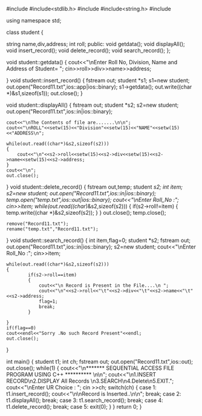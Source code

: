 

#include<iostream>
#include<stdlib.h>
#include<fstream>
#include<string.h>
#include<iomanip>


using namespace std;

class student
{

string name,div,address;
int roll;
public:
 void getdata();
 void displayAll();
 void insert_record();
 void delete_record();
 void search_record();
};


void student::getdata()
{
 cout<<"\nEnter Roll No, Division, Name and Address of Student= ";
 cin>>roll>>div>>name>>address;
 
} 
void student::insert_record()
{
	fstream out;
	student *s1;
	s1=new student;
	out.open("Record11.txt",ios::app|ios::binary);
	s1->getdata();
	out.write((char *)&s1,sizeof(s1));
	out.close();
}

void student::displayAll()
{
	fstream out;
	student *s2;
	s2=new student;
	out.open("Record11.txt",ios::in|ios::binary);
	
	cout<<"\nThe Contents of file are.......\n\n";
	cout<<"\nROLL"<<setw(15)<<"Division"<<setw(15)<<"NAME"<<setw(15)<<"ADDRESS\n";
	
	while(out.read((char*)&s2,sizeof(s2)))
	{
		cout<<"\n"<<s2->roll<<setw(15)<<s2->div<<setw(15)<<s2->name<<setw(15)<<s2->address;
	}
	cout<<"\n";
	out.close();
}
void student::delete_record()
{
	fstream out,temp;
	student *s2;
	int item;
	s2=new student;
	out.open("Record11.txt",ios::in|ios::binary);
	temp.open("temp.txt",ios::out|ios::binary);
	cout<<"\nEnter Roll_No :";
	cin>>item;
	while(out.read((char*)&s2,sizeof(s2)))
	{
		    if(s2->roll!=item)
			{
				temp.write((char *)&s2,sizeof(s2));
			}
	}
	out.close();
	temp.close();
	
	remove("Record11.txt");
	rename("temp.txt","Record11.txt");
	
	
}
void student::search_record()
{
	int item,flag=0;
	student *s2;
	fstream out;
	out.open("Record11.txt",ios::in|ios::binary);
	s2=new student;
	cout<<"\nEnter Roll_No :";
	cin>>item;
	
	while(out.read((char*)&s2,sizeof(s2)))
	{
			if(s2->roll==item)
			{
				cout<<"\n Record is Present in the File....\n ";
				cout<<"\n"<<s2->roll<<"\t"<<s2->div<<"\t"<<s2->name<<"\t"<<s2->address;
				flag=1;
				break;
			}
		
	}
	if(flag==0)
	cout<<endl<<"Sorry .No such Record Present"<<endl;
	out.close();
}

int main()
{
	student t1;
	int ch;
    fstream out;
	out.open("Record11.txt",ios::out);
	out.close();
	while(1)
	{
		cout<<"\n*******  SEQUENTIAL ACCESS FILE PROGRAM USING C++ ********** \n\n";
		cout<<"\n1.INSERT RECORD\n2.DISPLAY All Records \n3.SEARCH\n4.Delete\n5.EXIT.";
		cout<<"\nEnter UR Choice : ";
		cin >>ch;
		switch(ch)
		{
		case 1:
			t1.insert_record(); 
			cout<<"\n\nRecord is Inserted..\n\n";
			break;
		case 2:
			t1.displayAll();
			break;
		case 3:
			t1.search_record();
			break;
		case 4:
			t1.delete_record();
			break;
		case 5:
			exit(0);
		}
	}
	return 0;
}

